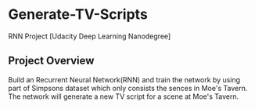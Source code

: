 # Generate-TV-Scripts
RNN Project [Udacity Deep Learning Nanodegree]

## Project Overview
Build an Recurrent Neural Network(RNN) and train the network by using part of Simpsons dataset which only consists the sences in Moe's Tavern. The network will generate a new TV script for a scene at Moe's Tavern.
